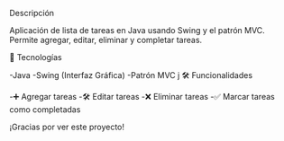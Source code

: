   Descripción

Aplicación de lista de tareas en Java usando Swing y el patrón MVC.
Permite agregar, editar, eliminar y completar tareas.

  🚀 Tecnologías

-Java 
-Swing (Interfaz Gráfica)
-Patrón MVC
j
  🛠️ Funcionalidades

-➕ Agregar tareas
-🛠️ Editar tareas
-❌ Eliminar tareas
-✅ Marcar tareas como completadas

¡Gracias por ver este proyecto!
